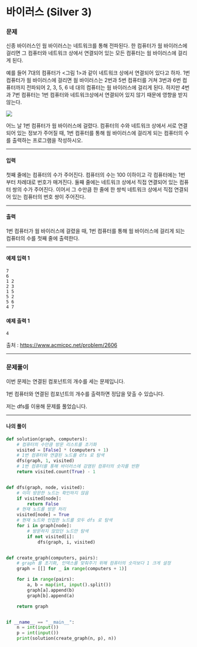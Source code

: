 # 바이러스 (Silver 3)

### 문제

신종 바이러스인 웜 바이러스는 네트워크를 통해 전파된다. 한 컴퓨터가 웜 바이러스에 걸리면 그 컴퓨터와 네트워크 상에서 연결되어 있는 모든 컴퓨터는 웜 바이러스에 걸리게 된다.

예를 들어 7대의 컴퓨터가 <그림 1>과 같이 네트워크 상에서 연결되어 있다고 하자. 1번 컴퓨터가 웜 바이러스에 걸리면 웜 바이러스는 2번과 5번 컴퓨터를 거쳐 3번과 6번 컴퓨터까지 전파되어 2, 3, 5, 6 네 대의 컴퓨터는 웜 바이러스에 걸리게 된다. 하지만 4번과 7번 컴퓨터는 1번 컴퓨터와 네트워크상에서 연결되어 있지 않기 때문에 영향을 받지 않는다.

<img src="https://onlinejudgeimages.s3-ap-northeast-1.amazonaws.com/upload/images/zmMEZZ8ioN6rhCdHmcIT4a7.png">

어느 날 1번 컴퓨터가 웜 바이러스에 걸렸다. 컴퓨터의 수와 네트워크 상에서 서로 연결되어 있는 정보가 주어질 때, 1번 컴퓨터를 통해 웜 바이러스에 걸리게 되는 컴퓨터의 수를 출력하는 프로그램을 작성하시오.

---

#### 입력

첫째 줄에는 컴퓨터의 수가 주어진다. 컴퓨터의 수는 100 이하이고 각 컴퓨터에는 1번 부터 차례대로 번호가 매겨진다. 둘째 줄에는 네트워크 상에서 직접 연결되어 있는 컴퓨터 쌍의 수가 주어진다. 이어서 그 수만큼 한 줄에 한 쌍씩 네트워크 상에서 직접 연결되어 있는 컴퓨터의 번호 쌍이 주어진다.

---

#### 출력

1번 컴퓨터가 웜 바이러스에 걸렸을 때, 1번 컴퓨터를 통해 웜 바이러스에 걸리게 되는 컴퓨터의 수를 첫째 줄에 출력한다.

---

#### 예제 입력 1
~~~
7
6
1 2
2 3
1 5
5 2
5 6
4 7
~~~

#### 예제 출력 1
~~~
4
~~~

출처 : https://www.acmicpc.net/problem/2606

---

### 문제풀이

이번 문제는 연결된 컴포넌트의 개수를 세는 문제입니다.

1번 컴퓨터와 연결된 컴포넌트의 개수를 출력하면 정답을 맞출 수 있습니다.

저는 dfs를 이용해 문제를 풀었습니다.

---

#### 나의 풀이

~~~python
def solution(graph, computers):
    # 컴퓨터의 수만큼 방문 리스트를 초기화
    visited = [False] * (computers + 1)
    # 1번 컴퓨터와 연결된 노드를 dfs 로 탐색
    dfs(graph, 1, visited)
    # 1번 컴퓨터를 통해 바이러스에 감염된 컴퓨터의 숫자를 반환
    return visited.count(True) - 1


def dfs(graph, node, visited):
    # 이미 방문한 노드는 확인하지 않음
    if visited[node]:
        return False
    # 현재 노드를 방문 처리
    visited[node] = True
    # 현재 노드와 인접한 노드를 모두 dfs 로 탐색
    for i in graph[node]:
        # 방문하지 않았던 노드만 탐색
        if not visited[i]:
            dfs(graph, i, visited)


def create_graph(computers, pairs):
    # graph 를 초기화, 인덱스를 맞춰주기 위해 컴퓨터의 숫자보다 1 크게 설정
    graph = [[] for _ in range(computers + 1)]

    for i in range(pairs):
        a, b = map(int, input().split())
        graph[a].append(b)
        graph[b].append(a)

    return graph


if __name__ == "__main__":
    n = int(input())
    p = int(input())
    print(solution(create_graph(n, p), n))
~~~
